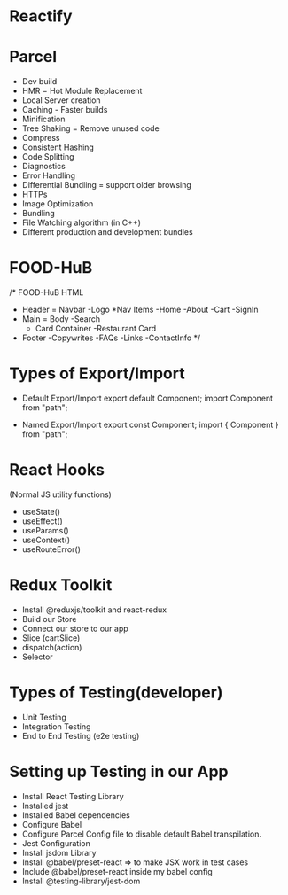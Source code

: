 # Reactify

# Parcel
- Dev build
- HMR = Hot Module Replacement
- Local Server creation
- Caching - Faster builds
- Minification
- Tree Shaking = Remove unused code
- Compress
- Consistent Hashing
- Code Splitting
- Diagnostics
- Error Handling
- Differential Bundling = support older browsing
- HTTPs
- Image Optimization
- Bundling
- File Watching algorithm (in C++)
- Different production and development bundles

# FOOD-HuB

/*
FOOD-HuB
HTML
* Header = Navbar
     -Logo
     *Nav Items
          -Home
          -About
          -Cart
          -SignIn
* Main = Body
     -Search
     * Card Container
          -Restaurant Card
* Footer
     -Copywrites
     -FAQs
     -Links
     -ContactInfo
*/

# Types of Export/Import

- Default Export/Import
export default Component;
import Component from "path";

- Named Export/Import
export const Component;
import { Component } from "path";

# React Hooks
(Normal JS utility functions)
- useState() 
- useEffect()
- useParams()
- useContext()
- useRouteError()

# Redux Toolkit
- Install @reduxjs/toolkit and react-redux
- Build our Store
- Connect our store to our app
- Slice (cartSlice)
- dispatch(action)
- Selector 

# Types of Testing(developer)
- Unit Testing
- Integration Testing
- End to End Testing (e2e testing)

# Setting up Testing in our App
- Install React Testing Library
- Installed jest
- Installed Babel dependencies
- Configure Babel
- Configure Parcel Config file to disable default Babel transpilation. 
- Jest Configuration
- Install jsdom Library
- Install @babel/preset-react => to make JSX work in test cases
- Include @babel/preset-react inside my babel config
- Install @testing-library/jest-dom
